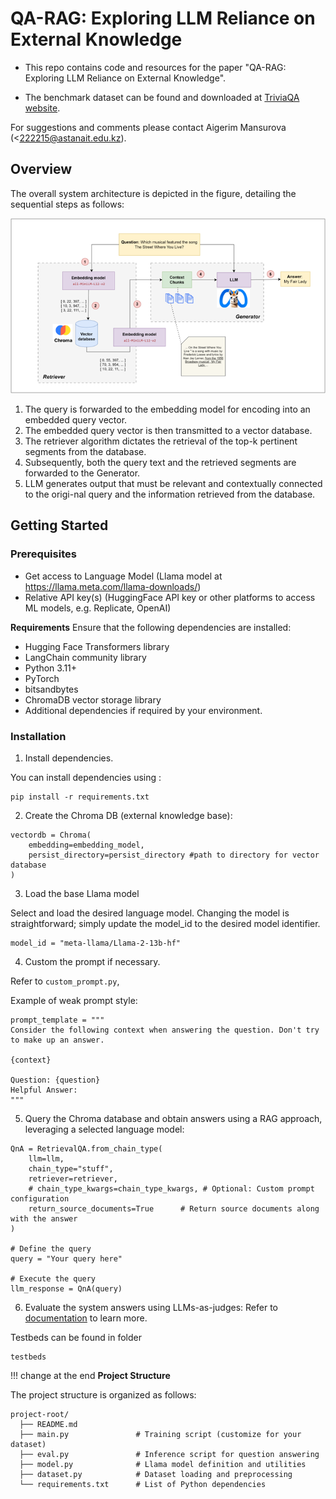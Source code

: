 # QA-RAG: Exploring LLM Reliance on External Knowledge 

- This repo contains code and resources for the paper "QA-RAG: Exploring LLM Reliance on External Knowledge".

- The benchmark dataset can be found and downloaded at [TriviaQA website][triviaqa-website].  

For suggestions and comments please contact Aigerim Mansurova (<222215@astanait.edu.kz).



## Overview

The overall system architecture is depicted in the figure, detailing the sequential steps as follows:

![alt text](https://github.com/Tbinma/Exploring-LLM-Reliance-on-External-Knowledge/blob/main/Workflow.png?raw=true)
1.	The query is forwarded to the embedding model for encoding into an embedded query vector.
2.	The embedded query vector is then transmitted to a vector database.
3.	The retriever algorithm dictates the retrieval of the top-k pertinent segments from the database.
4.	Subsequently, both the query text and the retrieved segments are forwarded to the Generator.
5.	LLM generates output that must be relevant and contextually connected to the origi-nal query and the information retrieved from the database.


## Getting Started



### Prerequisites

- Get access to Language Model (Llama model at https://llama.meta.com/llama-downloads/)
- Relative API key(s) (HuggingFace API key or other platforms to access ML models, e.g. Replicate, OpenAI)

  
**Requirements**
Ensure that the following dependencies are installed:
- Hugging Face Transformers library
- LangChain community library
- Python 3.11+
- PyTorch
- bitsandbytes
- ChromaDB vector storage library
- Additional dependencies if required by your environment.

### Installation
1. Install dependencies.

You can install dependencies using :
```
pip install -r requirements.txt
```

2. Create the Chroma DB (external knowledge base):
```
vectordb = Chroma(
    embedding=embedding_model,
    persist_directory=persist_directory #path to directory for vector database
)
```

3. Load the base Llama model

Select and load the desired language model. Changing the model is straightforward; simply update the model_id to the desired model identifier.
```
model_id = "meta-llama/Llama-2-13b-hf"

```

4. Custom the prompt if necessary.

Refer to ```custom_prompt.py```,

Example of weak prompt style:
```
prompt_template = """
Consider the following context when answering the question. Don't try to make up an answer.

{context}

Question: {question}
Helpful Answer:
"""
```

5. Query the Chroma database and obtain answers using a RAG approach, leveraging a selected language model:
```
QnA = RetrievalQA.from_chain_type(
    llm=llm,                          
    chain_type="stuff",               
    retriever=retriever,              
    # chain_type_kwargs=chain_type_kwargs, # Optional: Custom prompt configuration
    return_source_documents=True      # Return source documents along with the answer
)

# Define the query
query = "Your query here"

# Execute the query
llm_response = QnA(query)
```
6.  Evaluate the system answers using LLMs-as-judges:
Refer to [documentation](https://github.com/explodinggradients/ragas)  to learn more.

Testbeds can be found in folder
```
testbeds
```


 
!!! change at the end
**Project Structure**

The project structure is organized as follows:

```
project-root/
  ├── README.md
  ├── main.py               # Training script (customize for your dataset)
  ├── eval.py               # Inference script for question answering
  ├── model.py              # Llama model definition and utilities
  ├── dataset.py            # Dataset loading and preprocessing
  └── requirements.txt      # List of Python dependencies
```



[triviaqa-website]: http://nlp.cs.washington.edu/triviaqa/

